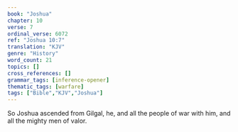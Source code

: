 ```yaml
---
book: "Joshua"
chapter: 10
verse: 7
ordinal_verse: 6072
ref: "Joshua 10:7"
translation: "KJV"
genre: "History"
word_count: 21
topics: []
cross_references: []
grammar_tags: [inference-opener]
thematic_tags: [warfare]
tags: ["Bible","KJV","Joshua"]
---
```

So Joshua ascended from Gilgal, he, and all the people of war with him, and all the mighty men of valor.
